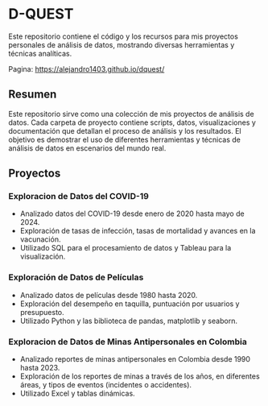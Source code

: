# D-QUEST

Este repositorio contiene el código y los recursos para mis proyectos personales de análisis de datos, mostrando diversas herramientas y técnicas analíticas.

Pagina: https://alejandro1403.github.io/dquest/

## Resumen

Este repositorio sirve como una colección de mis proyectos de análisis de datos. Cada carpeta de proyecto contiene scripts, datos, visualizaciones y documentación que detallan el proceso de análisis y los resultados. El objetivo es demostrar el uso de diferentes herramientas y técnicas de análisis de datos en escenarios del mundo real.

## Proyectos

### Exploracion de Datos del COVID-19
- Analizado datos del COVID-19 desde enero de 2020 hasta mayo de 2024.
- Exploración de tasas de infección, tasas de mortalidad y avances en la vacunación.
- Utilizado SQL para el procesamiento de datos y Tableau para la visualización.

### Exploración de Datos de Películas
- Analizado datos de películas desde 1980 hasta 2020.
- Exploración del desempeño en taquilla, puntuación por usuarios y presupuesto.
- Utilizado Python y las biblioteca de pandas, matplotlib y seaborn.

### Exploracion de Datos de Minas Antipersonales en Colombia
- Analizado reportes de minas antipersonales en Colombia desde 1990 hasta 2023.
- Exploración de los reportes de minas a través de los años, en diferentes áreas, y tipos de eventos (incidentes o accidentes).
- Utilizado Excel y tablas dinámicas.
